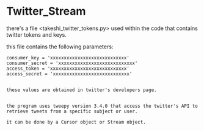 # Twitter_Stream

there's a file <takeshi_twitter_tokens.py> used within the code that contains twitter tokens and keys.

this file contains the following parameters:

```
consumer_key = 'xxxxxxxxxxxxxxxxxxxxxxxxxxxx'
consumer_secret = 'xxxxxxxxxxxxxxxxxxxxxxxxxxxx'
access_token = 'xxxxxxxxxxxxxxxxxxxxxxxxxxxx'
access_secret = 'xxxxxxxxxxxxxxxxxxxxxxxxxxxx'


these values are obtained in twitter's developers page.


the program uses tweepy version 3.4.0 that access the twitter's API to retrieve tweets from a specific subject or user.

it can be done by a Cursor object or Stream object.





